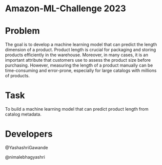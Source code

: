 # Amazon-ML-Challenge 2023

# Problem 

The goal is to develop a machine learning model that can predict the length dimension of a product. Product length is crucial for packaging and storing products efficiently in the warehouse. Moreover, in many cases, it is an important attribute that customers use to assess the product size before purchasing. However, measuring the length of a product manually can be time-consuming and error-prone, especially for large catalogs with millions of products.

# Task

To build a machine learning model that can predict product length from catalog metadata.

# Developers 

@YashashriGawande 

@nimalebhagyashri 


